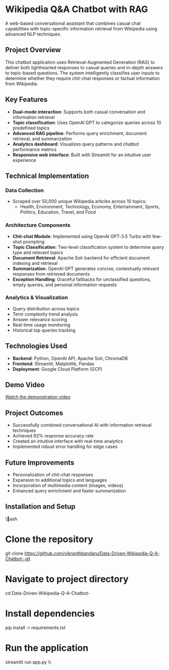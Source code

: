 ﻿# Wikipedia Q&A Chatbot with RAG

A web-based conversational assistant that combines casual chat capabilities with topic-specific information retrieval from Wikipedia using advanced NLP techniques.

## Project Overview

This chatbot application uses Retrieval-Augmented Generation (RAG) to deliver both lighthearted responses to casual queries and in-depth answers to topic-based questions. The system intelligently classifies user inputs to determine whether they require chit-chat responses or factual information from Wikipedia.

## Key Features

- **Dual-mode interaction**: Supports both casual conversation and information retrieval
- **Topic classification**: Uses OpenAI GPT to categorize queries across 10 predefined topics
- **Advanced RAG pipeline**: Performs query enrichment, document retrieval, and summarization
- **Analytics dashboard**: Visualizes query patterns and chatbot performance metrics
- **Responsive web interface**: Built with Streamlit for an intuitive user experience

## Technical Implementation

### Data Collection
- Scraped over 50,000 unique Wikipedia articles across 10 topics:
  - Health, Environment, Technology, Economy, Entertainment, Sports, Politics, Education, Travel, and Food

### Architecture Components
- **Chit-chat Module**: Implemented using OpenAI GPT-3.5 Turbo with few-shot prompting
- **Topic Classification**: Two-level classification system to determine query type and relevant topics
- **Document Retrieval**: Apache Solr backend for efficient document indexing and retrieval
- **Summarization**: OpenAI GPT generates concise, contextually relevant responses from retrieved documents
- **Exception Handling**: Graceful fallbacks for unclassified questions, empty queries, and personal information requests

### Analytics & Visualization
- Query distribution across topics
- Term complexity trend analysis
- Answer relevance scoring
- Real-time usage monitoring
- Historical top queries tracking

## Technologies Used

- **Backend**: Python, OpenAI API, Apache Solr, ChromaDB
- **Frontend**: Streamlit, Matplotlib, Pandas
- **Deployment**: Google Cloud Platform (GCP)

## Demo Video

[Watch the demonstration video](https://drive.google.com/file/d/1wl9IqKaChV2KF2AduuRBUY8x84KtOzdQ/view?usp=sharing)

## Project Outcomes

- Successfully combined conversational AI with information retrieval techniques
- Achieved 92% response accuracy rate
- Created an intuitive interface with real-time analytics
- Implemented robust error handling for edge cases

## Future Improvements

- Personalization of chit-chat responses
- Expansion to additional topics and languages
- Incorporation of multimedia content (images, videos)
- Enhanced query enrichment and faster summarization

## Installation and Setup

\\\ash
# Clone the repository
git clone https://github.com/vikranthbandaru/Data-Driven-Wikipedia-Q-A-Chatbot-.git

# Navigate to project directory
cd Data-Driven-Wikipedia-Q-A-Chatbot-

# Install dependencies
pip install -r requirements.txt

# Run the application
streamlit run app.py
\\\


